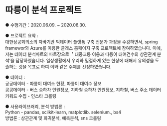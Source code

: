 # 따릉이 분석 프로젝트

● 수행기간：2020.06.09. ~ 2020.06.30.   

●  프로젝트 요약 :   
대한상공회의소의 자바기반 빅데이터 플랫폼 구축 전문가 과정을 수강하면서, spring framewor와 Azure를 이용한  클래스 홈페이지 구축 프로젝트에 참여하였습니다. 이에, 저는 데이터 분석파트의 파트장으로 ＇대중교통 이용과 따릉이 대여건수의 상관관계 분석’을 담당하였습니다. 일상생활에서 우리와 밀접하게 있는 현상에 대해서 유의성을 도출하는 것을 목표로 하여  이와 같은 주제를 선정하였습니다.   
      
●  데이터 :   
공공데이터 - 따릉이 대여소 현황, 따릉이 대여수 정보      
공공데이터 - 버스 승하차 인원정보, 지하철 승하차 인원정보, 지하철, 버스 주소 데이터          
키워드 수집 - 인스타 크롤링       

●  사용라이브러리, 분석 방법론 :       
Python - pandas, scilkit-learn, matplotlib. selenium., bs4       
방법론 : 상관관계 및 회귀분석, 예측분석, sns 크롤링      
